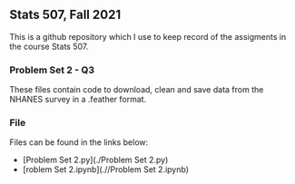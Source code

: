 ## Stats 507, Fall 2021

This is a github repository which I use to keep record of the assigments in the course Stats 507.


### Problem Set 2 - Q3

These files contain code to download, clean and save data from the NHANES survey in a .feather format.


### File

Files can be found in the links below:
  
  + [Problem Set 2.py](./Problem Set 2.py)
  + [roblem Set 2.ipynb](.//Problem Set 2.ipynb)


